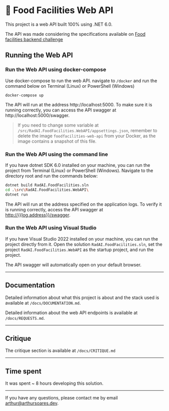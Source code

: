 # 🍔 Food Facilities Web API

This project is a web API built 100% using .NET 6.0.

The API was made considering the specifications available on [Food facilities backend challenge](https://github.com/radaisystems/food-facilities-challenge)

## Running the Web API
### Run the Web API using docker-compose

Use docker-compose to run the web API. navigate to `/docker` and run the command below on Terminal (Linux) or PowerShell (Windows)

```bach
docker-compose up
```
The API will run at the address http://localhost:5000. To make sure it is running correctly, you can access the API swagger at http://localhost:5000/swagger.

> If you need to change some variable at `/src/RadAI.FoodFacilities.WebAPI/appsettings.json`, remember to delete the image `foodfacilities-web-api` from your Docker, as the image contains a snapshot of this file.

### Run the Web API using the command line

If you have dotnet SDK 6.0 installed on your machine, you can run the project from Terminal (Linux) or PowerShell (Windows).
Navigate to the directory root and run the commands below:

```bash
dotnet build RadAI.FoodFacilities.sln
cd .\src\RadAI.FoodFacilities.WebAPI\
dotnet run
```

The API will run at the address specified on the application logs. To verify it is running correctly, access the API swagger at [http://{{log.address}}/swagger]().

### Run the Web API using Visual Studio

If you have Visual Studio 2022 installed on your machine, you can run the project directly from it.
Open the solution `RadAI.FoodFacilities.sln`, set the project `RadAI.FoodFacilities.WebAPI` as the startup project, and run the project.

The API swagger will automatically open on your default browser.

---

## Documentation

Detailed information about what this project is about and the stack used is available at `/docs/DOCUMENTATION.md`.

Detailed information about the web API endpoints is available at `/docs/REQUESTS.md`.

---

## Critique

The critique section is available at `/docs/CRITIQUE.md`

---

## Time spent

It was spent ~ 8 hours developing this solution.

---

If you have any questions, please contact me by email [arthur@arthursoares.dev](mailto:arthur@arthursoares.dev).
